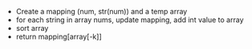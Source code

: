 - Create a mapping (num, str(num)) and a temp array
- for each string in array nums, update mapping, add int value to array
- sort array
- return mapping[array[-k]]
